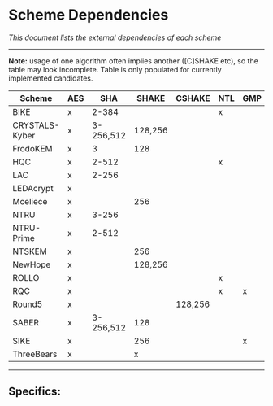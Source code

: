 
# Scheme Dependencies

*This document lists the external dependencies of each scheme*

---

**Note:** usage of one algorithm often implies another ([C]SHAKE etc),
so the table may look incomplete. Table is only populated for currently
implemented candidates.

Scheme         | AES |  SHA      | SHAKE | CSHAKE | NTL | GMP | Bignum
---------------|-----|-----------|-------|--------|-----|-----|--------
BIKE           |  x  | 2-384     |       |        |  x  |     | x
CRYSTALS-Kyber |  x  | 3-256,512 | 128,256 |      |     |     | 
FrodoKEM       |  x  | 3         |  128  |        |     |     | 
HQC            |  x  | 2-512     |       |        |  x  |     | 
LAC            |  x  | 2-256     |       |        |     |     | 
LEDAcrypt      |  x  |           |       |        |     |     | 
Mceliece       |  x  |           | 256   |        |     |     | 
NTRU           |  x  | 3-256     |       |        |     |     | 
NTRU-Prime     |  x  | 2-512     |       |        |     |     | 
NTSKEM         |  x  |           | 256   |        |     |     | 
NewHope        |  x  |           | 128,256 |      |     |     | 
ROLLO          |  x  |           |       |        |  x  |     | 
RQC            |  x  |           |       |        |  x  |  x  | 
Round5         |  x  |           |       | 128,256 |    |     | 
SABER          |  x  | 3-256,512 | 128   |        |     |     | 
SIKE           |  x  |           | 256   |        |     |  x  | 
ThreeBears     |  x  |           |  x    |        |     |     | 

---

## Specifics:


